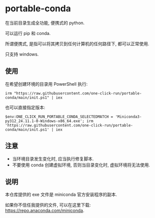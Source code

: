 # portable-conda

在当前目录生成全功能, 便携式的 python.

可以运行 pip 和 conda.

所谓便携式, 是指可以将其拷贝到任何计算机的任何路径下, 都可以正常使用.

只支持 windows.

## 使用

在希望创建环境的目录用 PowerShell 执行:

```
irm "https://raw.githubusercontent.com/one-click-run/portable-conda/main/init.ps1" | iex
```

也可以直接指定版本:

```
$env:ONE_CLICK_RUN_PORTABLE_CONDA_SELECTEDMATCH = 'Miniconda3-py312_24.11.1-0-Windows-x86_64.exe'; irm 'https://raw.githubusercontent.com/one-click-run/portable-conda/main/init.ps1' | iex
```

## 注意

- 当环境目录发生变化时, 应当执行修复脚本.
- 不要使用 conda 创建虚拟环境, 否则当目录变化时, 虚拟环境将无法使用.

## 说明

本仓库提供的 exe 文件是 miniconda 官方安装程序的副本.

如果你不信任我提供的文件, 可以在这里下载: https://repo.anaconda.com/miniconda.
